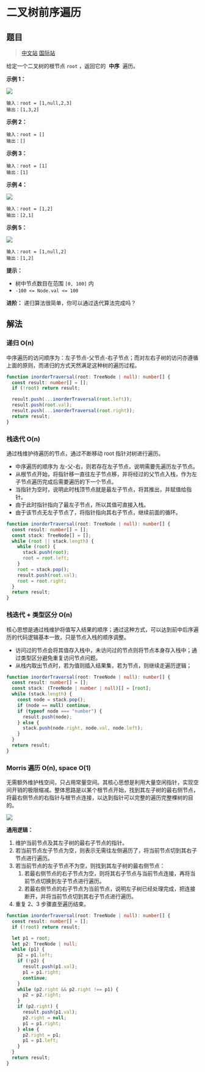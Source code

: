# 二叉树前序遍历

## 题目

> [中文站](https://leetcode-cn.com/problems/binary-tree-inorder-traversal/) [国际站](https://leetcode.com/problems/binary-tree-inorder-traversal/)

给定一个二叉树的根节点 `root` ，返回它的  **中序**  遍历。

**示例 1：**

![](../images/pre-order-traversal-1.jpg)

```
输入：root = [1,null,2,3]
输出：[1,3,2]
```

**示例 2：**

```
输入：root = []
输出：[]
```

**示例 3：**

```
输入：root = [1]
输出：[1]
```

**示例 4：**

![](../images/pre-order-traversal-4.jpg)

```
输入：root = [1,2]
输出：[2,1]
```

**示例 5：**

![](../images/pre-order-traversal-5.jpg)

```
输入：root = [1,null,2]
输出：[1,2]
```

**提示：**

- 树中节点数目在范围 `[0, 100]` 内
- `-100 <= Node.val <= 100`

**进阶：** 递归算法很简单，你可以通过迭代算法完成吗？

## 解法

### 递归 O(n)

中序遍历的访问顺序为：左子节点-父节点-右子节点；而对左右子树的访问亦遵循上面的原则，而递归的方式天然满足这种树的遍历过程。

```typescript
function inorderTraversal(root: TreeNode | null): number[] {
  const result: number[] = [];
  if (!root) return result;

  result.push(...inorderTraversal(root.left));
  result.push(root.val);
  result.push(...inorderTraversal(root.right));
  return result;
}
```

### 栈迭代 O(n)

通过栈维护待遍历的节点，通过不断移动 root 指针对树进行遍历。

- 中序遍历的顺序为 左-父-右，则若存在左子节点，说明需要先遍历左子节点。
- 从根节点开始，将指针移一直往左子节点移，并将经过的父节点入栈，作为左子节点遍历完成后需要遍历的下一个节点。
- 当指针为空时，说明此时栈顶节点就是最左子节点，将其推出，并赋值给指针。
- 由于此时指针指向了最左子节点，所以其值可直接入栈。
- 由于该节点无左子节点了，将指针指向其右子节点，继续前面的循环。

```typescript
function inorderTraversal(root: TreeNode | null): number[] {
  const result: number[] = [];
  const stack: TreeNode[] = [];
  while (root || stack.length) {
    while (root) {
      stack.push(root);
      root = root.left;
    }
    root = stack.pop();
    result.push(root.val);
    root = root.right;
  }
  return result;
}
```

### 栈迭代 + 类型区分 O(n)

核心思想是通过栈维护将值写入结果的顺序；通过这种方式，可以达到前中后序遍历的代码逻辑基本一致，只是节点入栈的顺序调整。

- 访问过的节点会将其值存入栈中，未访问过的节点则将节点本身存入栈中；通过类型区分避免重复访问节点问题。
- 从栈内取出节点时，若为值则插入结果集，若为节点，则继续走遍历逻辑；

```typescript
function inorderTraversal(root: TreeNode | null): number[] {
  const result: number[] = [];
  const stack: (TreeNode | number | null)[] = [root];
  while (stack.length) {
    const node = stack.pop();
    if (node == null) continue;
    if (typeof node === "number") {
      result.push(node);
    } else {
      stack.push(node.right, node.val, node.left);
    }
  }
  return result;
}
```

### Morris 遍历 O(n), space O(1)

无需额外维护栈空间，只占用常量空间。其核心思想是利用大量空闲指针，实现空间开销的极限缩减。整体思路是以某个根节点开始，找到其左子树的最右侧节点，将最右侧节点的右指针与根节点连接，以达到指针可以完整的遍历完整棵树的目的。

![](../images/morris_1.png)

**通用逻辑：**

1. 维护当前节点及其左子树的最右子节点的指针。
2. 若当前节点左子节点为空，则表示无需往左侧遍历了，将当前节点切到其右子节点进行遍历。
3. 若当前节点的左子节点不为空，则找到其左子树的最右侧节点：
   1. 若最右侧节点的右子节点为空，则将其右子节点与当前节点连接，再将当前节点切换到左子节点进行遍历。
   2. 若最右侧节点的右子节点为当前节点，说明左子树已经处理完成，把连接断开，并将当前节点切到其右子节点进行遍历。
4. 重复 2、3 步骤直至遍历结束。

```typescript
function inorderTraversal(root: TreeNode | null): number[] {
  const result: number[] = [];
  if (!root) return result;

  let p1 = root;
  let p2: TreeNode | null;
  while (p1) {
    p2 = p1.left;
    if (!p2) {
      result.push(p1.val);
      p1 = p1.right;
      continue;
    }
    while (p2.right && p2.right !== p1) {
      p2 = p2.right;
    }
    if (p2.right) {
      result.push(p1.val);
      p2.right = null;
      p1 = p1.right;
    } else {
      p2.right = p1;
      p1 = p1.left;
    }
  }
  return result;
}
```
